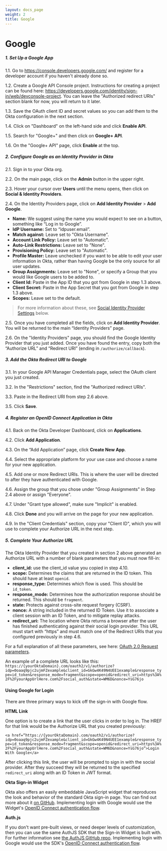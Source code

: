 ```yaml
---
layout: docs_page
weight: 2
title: Google
---
```


# Google

##### 1. Set Up a Google App 

1.1. Go to <https://console.developers.google.com/> and register for a developer account if you haven't already done so.

1.2. Create a Google API Console project. Instructions for creating a project can be found here: <https://developers.google.com/identity/sign-in/web/devconsole-project>. You can leave the "Authorized redirect URIs" section blank for now, you will return to it later.

1.3. Save the OAuth client ID and secret values so you can add them to the Okta configuration in the next section.

1.4. Click on "Dashboard" on the left-hand side and click **Enable API**.

1.5. Search for "Google+" and then click on **Google+ API**.

1.6. On the "Google+ API" page, click **Enable** at the top.

##### 2. Configure Google as an Identity Provider in Okta

2.1. Sign in to your Okta org.

2.2. On the main page, click on the **Admin** button in the upper right.

2.3. Hover your cursor over **Users** until the menu opens, then click on **Social & Identity Providers**.

2.4. On the Identity Providers page, click on **Add Identity Provider** > **Add Google**.

* **Name:** We suggest using the name you would expect to see on a button, something like “Log in to Google”.
* **IdP Username:** Set to “idpuser.email”.
* **Match against:** Leave set to "Okta Username".
* **Account Link Policy:** Leave set to "Automatic".
* **Auto-Link Restrictions:** Leave set to "None".
* **Provisioning Policy:** Leave set to "Automatic".
* **Profile Master:** Leave unchecked if you want to be able to edit your user information in Okta, rather than having Google be the only source for all user updates. 
* **Group Assignments:** Leave set to "None", or specify a Group that you would like Google users to be added to.
* **Client Id:** Paste in the App ID that you got from Google in step 1.3 above.
* **Client Secret:** Paste in the App Secret that you got from Google in step 1.3 above.
* **Scopes:** Leave set to the default.

> For more information about these, see [Social Identity Provider Settings](#social-idp-settings) below.

2.5. Once you have completed all the fields, click on **Add Identity Provider**. You will be returned to the main “Identity Providers” page. 

2.6. On the "Identity Providers" page, you should find the Google Identity Provider that you just added. Once you have found the entry, copy both the “Authorize URL” and “Redirect URI” (ending in `/authorize/callback`).

##### 3. Add the Okta Redirect URI to Google

3.1. In your Google API Manager Credentials page, select the OAuth client you just created.

3.2. In the "Restrictions" section, find the "Authorized redirect URIs".

3.3. Paste in the Redirect URI from step 2.6 above.

3.5. Click **Save**.

##### 4. Register an OpenID Connect Application in Okta

4.1. Back on the Okta Developer Dashboard, click on **Applications**.

4.2. Click **Add Application**.

4.3. On the “Add Application” page, click **Create New App**.

4.4. Select the appropriate platform for your use case and choose a name for your new application. 

4.5. Add one or more Redirect URIs. This is where the user will be directed to after they have authenticated with Google.

4.6. Assign the group that you chose under "Group Assignments" in Step 2.4 above or assign "Everyone".

4.7. Under "Grant type allowed", make sure "Implicit" is enabled.

4.8. Click **Done** and you will arrive on the page for your new application. 

4.9. In the "Client Credentials" section, copy your "Client ID", which you will use to complete your Authorize URL in the next step.

##### 5. Complete Your Authorize URL

The Okta Identity Provider that you created in section 2 above generated an Authorize URL with a number of blank parameters that you must now fill-in:

* **client_id:** use the client_id value you copied in step 4.10.
* **scope:** Determines the claims that are returned in the ID token. This should have at least `openid`.
* **response_type:** Determines which flow is used. This should be `id_token`.
* **response_mode:** Determines how the authorization response should be returned. This should be `fragment`.
* **state:** Protects against cross-site request forgery (CSRF).
* **nonce:** A string included in the returned ID Token. Use it to associate a client session with an ID Token, and to mitigate replay attacks.
* **redirect_uri:** The location where Okta returns a browser after the user has finished authenticating against their social login provider. This URL must start with “https” and must match one of the Redirect URIs that you configured previously in step 4.6.

For a full explanation of all these parameters, see here: [OAuth 2.0 Request parameters](https://developer.okta.com/docs/api/resources/oauth2.html#request-parameters).

An example of a complete URL looks like this: `https://{yourOktaDomain}.com/oauth2/v1/authorize?idp=0oaaq9pjc2ujmFZexample&client_id=GkGw4K49N4UEE1example&response_type=id_token&response_mode=fragment&scope=openid&redirect_uri=https%3A%2F%2FyourAppUrlHere.com%2Fsocial_auth&state=WM6D&nonce=YsG76jo`

#### Using Google for Login

There are three primary ways to kick off the sign-in with Google flow.

**HTML Link**

One option is to create a link that the user clicks in order to log in. The HREF for that link would be the Authorize URL that you created previously:

`<a href=“https://{yourOktaDomain}.com/oauth2/v1/authorize?idp=0oaaq9pjc2ujmFZexample&client_id=GkGw4K49N4UEE1example&response_type=id_token&response_mode=fragment&scope=openid&redirect_uri=https%3A%2F%2FyourAppUrlHere.com%2Fsocial_auth&state=WM6D&nonce=YsG76jo”>Login With Google</a>`

After clicking this link, the user will be prompted to sign in with the social provider. After they succeed they will be returned to the specified `redirect_uri` along with an ID Token in JWT format.

**Okta Sign-in Widget**

Okta also offers an easily embeddable JavaScript widget that reproduces the look and behavior of the standard Okta sign-in page. You can find out more about it [on GitHub](https://github.com/okta/okta-signin-widget#okta-sign-in-widget). Implementing login with Google would use the Widget's [OpenID Connect authentication flow](https://github.com/okta/okta-signin-widget#openid-connect).

**Auth.js**

If you don't want pre-built views, or need deeper levels of customization, then you can use the same AuthJS SDK that the Sign-in Widget is built with. For further information see [the AuthJS GitHub repo](https://github.com/okta/okta-auth-js#install). Implementing login with Google would use the SDK's [OpenID Connect authentication flow](https://github.com/okta/okta-auth-js#openid-connect-options).
